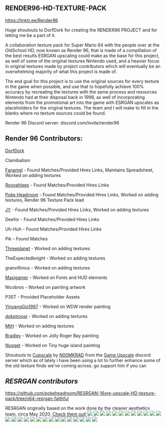 RENDER96-HD-TEXTURE-PACK
--------------------------
https://linktr.ee/Render96

Huge shoutouts to DorfDork for creating the RENDER96 PROJECT and for letting me be a part of it.

A collaboration texture pack for Super Mario 64 with the people over at the OldSchool HD, now known as Render 96, that is made of a compillation of the best results ESRGAN upscaling could make as the base for this project, as well of some of the original textures Nintendo used, and a heavier focus in original textures made by project contributors which will eventually be an overwhelming majority of what this project is made of.

The end goal for this project is to use the original sources for every texture in the game when possible, and use that to hopefully achieve 100% accuracy by recreating the textures with the same process and resources Nintendo had at their disposal back in 1996, as well of incorporating elements from the promotional art into the game with ESRGAN upscales as placeholders for the original textures. The team and I will make to fill in the blanks where no texture sources could be found.


Render 96 Discord server: discord.com/invite/render96

Render 96 Contributors:
------------------------------
[DorfDork](https://twitter.com/DorfDork)

Clamibalism

[Fanamel](https://twitter.com/FanamelT) - Found Matches/Provided Hires Links, Maintains Spreadsheet, Worked on adding textures

[Roovahlees](https://www.youtube.com/channel/UCrOHwRwupiQSqbKih14MnHQ) - Found Matches/Provided Hires Links

[Poke Headroom](https://twitter.com/PokeHeadroom) - Found Matches/Provided Hires Links, Worked on adding textures, Render 96 Texture Pack lead

[JY](https://twitter.com/jycompany) - Found Matches/Provided Hires Links, Worked on adding textures

Deefor - Found Matches/Provided Hires Links	

Uh-Huh - Found Matches/Provided Hires Links	

Pik - Found Matches	

[Threeplanet](https://twitter.com/TPlanet66) - Worked on adding textures

TheExpectedknight - Worked on adding textures

granvillimus - Worked on adding textures

[Maxigamer](https://twitter.com/MaxiGamerART) - Worked on Fonts and HUD elements

Nicobros - Worked on painting artwork

P3ST - Provided Placeholder Assets

[YinyangGio1987](https://twitter.com/YinyangGio1987) - Worked on WDW render painting

[dokotroopi](https://twitter.com/dokotroopi) - Worked on adding textures

[MtH](https://twitter.com/MtH13208) - Worked on adding textures

[Bradley](https://www.youtube.com/channel/UCYEasINbPTxXiUMHivtYxWg/featured) - Worked on Jolly Roger Bay painting

[Nugget](https://twitter.com/7h3nugg3tm4st3R) - Worked on Tiny huge island painting

Shoutouts to [Cupscale](https://github.com/n00mkrad/cupscale) by [N00MKRAD](https://www.patreon.com/n00mkrad) from the [Game Upscale](https://discord.gg/nbB4A5F) discord server which as of lately i have been using a lot to further enhance some of the old texture finds we've coming across.
go support him if you can

*RESRGAN contributors*
------------------------
https://github.com/pokeheadroom/RESRGAN-16xre-upscale-HD-texture-pack/tree/n64-resrgan-faithful

RESRGAN originally based on the work done by the cleaner aesthetics team, circa May 2020. [Check them out!](https://github.com/CrashCrod/Cleaner-Aesthetics)
![](screenshots/sm64.us.f3dex2e%202020-07-04%2000-52-06.jpg)
![](screenshots/sm64.us.f3dex2e%202020-07-04%2000-52-23.jpg)
![](screenshots/sm64.us.f3dex2e%202020-07-04%2000-53-27.jpg)
![](screenshots/sm64.us.f3dex2e%202020-07-04%2001-23-16.jpg)
![](screenshots/sm64.us.f3dex2e%202020-07-04%2000-54-40.jpg)
![](screenshots/sm64.us.f3dex2e%202020-07-04%2000-56-53.jpg)
![](screenshots/sm64.us.f3dex2e%202020-07-04%2000-58-47.jpg)
![](screenshots/sm64.us.f3dex2e%202020-07-04%2000-59-02.jpg)
![](screenshots/sm64.us.f3dex2e%202020-07-04%2001-03-01.jpg)
![](screenshots/sm64.us.f3dex2e%202020-07-04%2001-05-30.jpg)
![](screenshots/sm64.us.f3dex2e%202020-07-04%2001-06-00.jpg)
![](screenshots/sm64.us.f3dex2e%202020-07-04%2001-03-30.jpg)
![](screenshots/sm64.us.f3dex2e%202020-07-04%2001-07-33.jpg)
![](screenshots/sm64.us.f3dex2e%202020-07-04%2001-07-42.jpg)
![](screenshots/sm64.us.f3dex2e%202020-07-04%2001-11-01.jpg)
![](screenshots/sm64.us.f3dex2e%202020-07-04%2001-14-12.jpg)
![](screenshots/sm64.us.f3dex2e%202020-07-04%2001-15-00.jpg)
![](screenshots/sm64.us.f3dex2e%202020-07-04%2001-17-14.jpg)
![](screenshots/sm64.us.f3dex2e%202020-07-04%2001-18-03.jpg)
![](screenshots/sm64.us.f3dex2e%202020-07-04%2001-22-16.jpg)
![](screenshots/sm64.us.f3dex2e%202020-07-04%2001-24-59.jpg)
![](screenshots/sm64.us.f3dex2e%202020-07-04%2001-27-23.jpg)
![](screenshots/sm64.us.f3dex2e%202020-07-04%2001-29-14.jpg)
![](screenshots/sm64.us.f3dex2e%202020-07-04%2001-30-15.jpg)
![](screenshots/sm64.us.f3dex2e%202020-07-04%2001-34-34.jpg)
![](screenshots/sm64.us.f3dex2e%202020-07-04%2001-35-19.jpg)
![](screenshots/sm64.us.f3dex2e%202020-07-04%2001-42-04.jpg)
